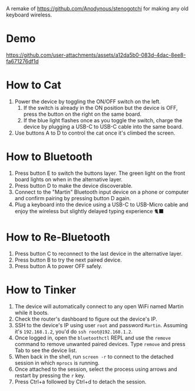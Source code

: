 A remake of https://github.com/Anodynous/stenogotchi for making any old keyboard wireless.

# Demo

https://github.com/user-attachments/assets/a12da5b0-083d-4dac-8ee8-fa671276df1d

# How to Cat

1. Power the device by toggling the ON/OFF switch on the left.
   1. If the switch is already in the ON position but the device is OFF,
      press the button on the right on the same board.
   2. If the blue light flashes once as you toggle the switch,
      charge the device by plugging a USB-C to USB-C cable into the same board.
2. Use buttons A to D to control the cat once it's climbed the screen.

# How to Bluetooth

1. Press button E to switch the buttons layer.
   The green light on the front board lights on when in the alternative layer.
2. Press button D to make the device discoverable.
4. Connect to the "Martin" Bluetooth input device on a phone or computer and confirm pairing by pressing button D again.
5. Plug a keyboard into the device using a USB-C to USB-Micro cable and enjoy the wireless but slightly delayed typing experience 🐈‍⬛ 

# How to Re-Bluetooth

1. Press button C to reconnect to the last device in the alternative layer.
2. Press button B to try the next paired device.
3. Press button A to power OFF safely.

# How to Tinker

1. The device will automatically connect to any open WiFi named Martin while it boots.
2. Check the router's dashboard to figure out the device's IP.
3. SSH to the device's IP using user `root` and password `Martin`. Assuming it's `192.168.1.2`, you'd do `ssh root@192.168.1.2`.
4. Once logged in, open the `bluetoothctl` REPL and use the `remove` command to remove unwanted paired devices. Type `remove` and press Tab to see the device list.
5. When back in the shell, run `screen -r` to connect to the detached session in which `mprocs` is running.
6. Once attached to the session, select the process using arrows and restart by pressing the `r` key.
7. Press Ctrl+a followed by Ctrl+d to detach the session. 

